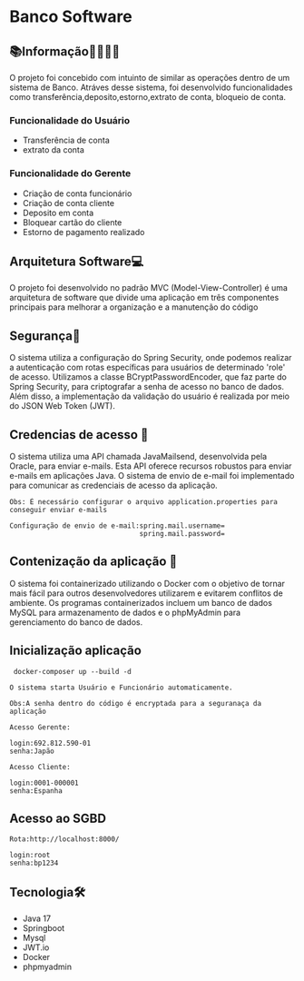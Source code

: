 # Banco Software

## 📚Informação👨‍🏫👩‍🎓
O projeto foi concebido com intuinto de similar as operações dentro de um sistema de Banco. Atráves desse sistema, foi desenvolvido funcionalidades como transferência,deposito,estorno,extrato de conta, bloqueio de conta.

<h3>Funcionalidade do Usuário<br> </h3>   
 
+ Transferência de conta<br>
+ extrato da conta<br>

<h3>Funcionalidade do Gerente<br></h3>

+ Criação de conta funcionário<br>
+ Criação de conta cliente<br>
+ Deposito em conta<br>
+ Bloquear cartão do cliente<br>
+ Estorno de pagamento realizado<br>

## Arquitetura Software💻
O projeto foi desenvolvido no padrão MVC (Model-View-Controller) é uma arquitetura de software que divide uma aplicação em três componentes principais para melhorar a organização e a manutenção do código

## Segurança🔐
O sistema utiliza a configuração do Spring Security, onde podemos realizar a autenticação com rotas específicas para usuários de determinado 'role' de acesso. Utilizamos a classe BCryptPasswordEncoder, que faz parte do Spring Security, para criptografar a senha de acesso no banco de dados. Além disso, a implementação da validação do usuário é realizada por meio do JSON Web Token (JWT).

## Credencias de acesso 📧
O sistema utiliza uma API chamada JavaMailsend, desenvolvida pela Oracle, para enviar e-mails. Esta API oferece recursos robustos para enviar e-mails em aplicações Java. O sistema de envio de e-mail foi implementado para comunicar as credenciais de acesso da aplicação.

```
Obs: É necessário configurar o arquivo application.properties para conseguir enviar e-mails

Configuração de envio de e-mail:spring.mail.username=
                                spring.mail.password=
```
## Contenização da aplicação 🐳
O sistema foi containerizado utilizando o Docker com o objetivo de tornar mais fácil para outros desenvolvedores utilizarem e evitarem conflitos de ambiente. Os programas containerizados incluem um banco de dados MySQL para armazenamento de dados e o phpMyAdmin para gerenciamento do banco de dados.

## Inicialização aplicação
```
 docker-composer up --build -d
```
```
O sistema starta Usuário e Funcionário automaticamente.

Obs:A senha dentro do código é encryptada para a seguranaça da aplicação
```
```
Acesso Gerente:

login:692.812.590-01
senha:Japão
```
```
Acesso Cliente:

login:0001-000001
senha:Espanha
```

## Acesso ao SGBD
```
Rota:http://localhost:8000/

login:root
senha:bp1234
```

## Tecnologia🛠️
- Java 17
- Springboot
- Mysql
- JWT.io
- Docker
- phpmyadmin
